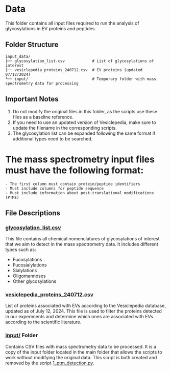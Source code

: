 # Data

This folder contains all input files required to run the analysis of glycosylations in EV proteins and peptides.

## Folder Structure

```
input_data/
├── glycosylation_list.csv            # List of glycosylations of interest
├── vesiclepedia_proteins_240712.csv  # EV proteins (updated 07/12/2024)
└── input/                            # Temporary folder with mass spectrometry data for processing
```


## Important Notes

1. Do not modify the original files in this folder, as the scripts use these files as a baseline reference.
2. If you need to use an updated version of Vesiclepedia, make sure to update the filename in the corresponding scripts.
3. The glycosylation list can be expanded following the same format if additional types need to be searched.
   
# The **mass spectrometry input files must have the following format**:
   
    - The first column must contain protein/peptide identifiers
    - Must include columns for peptide sequence
    - Must include information about post-translational modifications (PTMs)



## File Descriptions

### <ins>glycosylation_list.csv</ins>
This file contains all chemical nomenclatures of glycosylations of interest that we aim to detect in the mass spectrometry data. It includes different types such as:

- Fucosylations
- Fucosialylations
- Sialylations
- Oligomannoses
- Other glycosylations



### <ins>vesiclepedia_proteins_240712.csv</ins>
List of proteins associated with EVs according to the Vesiclepedia database, updated as of July 12, 2024. This file is used to filter the proteins detected in our experiments and determine which ones are associated with EVs according to the scientific literature.


### <ins>input/</ins> Folder
Contains CSV files with mass spectrometry data to be processed. It is a copy of the input folder located in the main folder that allows the scripts to work without modifying the original data. This script is both created and removed by the script <ins>1_ptm_detection.py</ins>.

